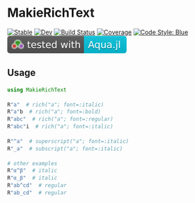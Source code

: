 # MakieRichText

[![Stable](https://img.shields.io/badge/docs-stable-blue.svg)](https://daizutabi.github.io/MakieRichText.jl/stable/)
[![Dev](https://img.shields.io/badge/docs-dev-blue.svg)](https://daizutabi.github.io/MakieRichText.jl/dev/)
[![Build Status](https://github.com/daizutabi/MakieRichText.jl/actions/workflows/CI.yml/badge.svg?branch=main)](https://github.com/daizutabi/MakieRichText.jl/actions/workflows/CI.yml?query=branch%3Amain)
[![Coverage](https://codecov.io/gh/daizutabi/MakieRichText.jl/branch/main/graph/badge.svg)](https://codecov.io/gh/daizutabi/MakieRichText.jl)
[![Code Style: Blue](https://img.shields.io/badge/code%20style-blue-4495d1.svg)](https://github.com/invenia/BlueStyle)
[![Aqua](https://raw.githubusercontent.com/JuliaTesting/Aqua.jl/master/badge.svg)](https://github.com/JuliaTesting/Aqua.jl)

## Usage

```julia
using MakieRichText

R"a"  # rich("a"; font=:italic)
R"a"b  # rich("a"; font=:bold)
R"abc"  # rich("a"; font=:regular)
R"abc"i  # rich("a"; font=:italic)

R"^a"  # superscript("a"; font=:italic)
R"_a"  # subscript("a"; font=:italic)

# other examples
R"α^β"  # italic
R"α_β"  # italic
R"ab^cd"  # regular
R"ab_cd"  # regular
```
